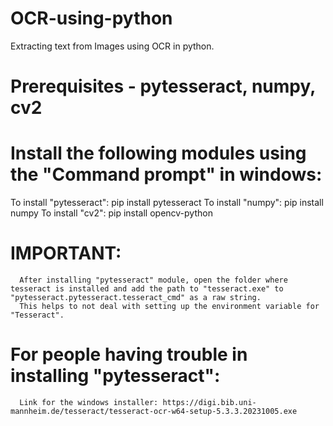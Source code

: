 # OCR-using-python
Extracting text from Images using OCR in python.

# Prerequisites - pytesseract, numpy, cv2

# Install the following modules using the "Command prompt" in windows:

To install "pytesseract": 
      pip install pytesseract
To install "numpy":
      pip install numpy
To install "cv2":
      pip install opencv-python

# IMPORTANT: 
      After installing "pytesseract" module, open the folder where tesseract is installed and add the path to "tesseract.exe" to "pytesseract.pytesseract.tesseract_cmd" as a raw string.
      This helps to not deal with setting up the environment variable for "Tesseract".

# For people having trouble in installing "pytesseract":
      Link for the windows installer: https://digi.bib.uni-mannheim.de/tesseract/tesseract-ocr-w64-setup-5.3.3.20231005.exe
